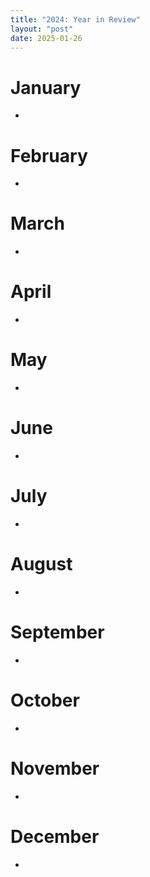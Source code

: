 ```yaml
---
title: "2024: Year in Review"
layout: "post"
date: 2025-01-26
---
```


# January
- 

# February
- 

# March
- 

# April
- 

# May
- 

# June
- 

# July
- 

# August
- 

# September
- 

# October
- 

# November
- 

# December
- 